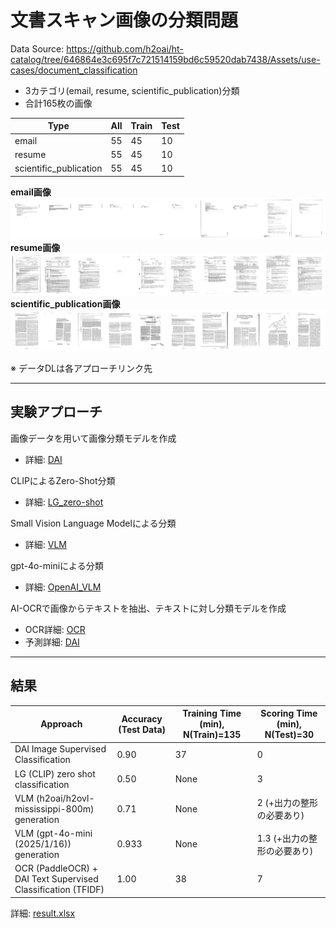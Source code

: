 # 文書スキャン画像の分類問題


Data Source: https://github.com/h2oai/ht-catalog/tree/646864e3c695f7c721514159bd6c59520dab7438/Assets/use-cases/document_classification  

- 3カテゴリ(email, resume, scientific_publication)分類
- 合計165枚の画像

| Type                   | All | Train | Test |
|------------------------|-----|-------|------|
| email                 | 55  | 45    | 10   |
| resume                | 55  | 45    | 10   |
| scientific_publication | 55  | 45    | 10   |

**email画像**
<img src="./display_images/email.png" alt="email">  
**resume画像**
<img src="./display_images/resume.png" alt="resume">  
**scientific_publication画像**
<img src="./display_images/scientific_publication.png" alt="sp">  

※ データDLは各アプローチリンク先  

***
## 実験アプローチ

画像データを用いて画像分類モデルを作成
- 詳細: [DAI](./DAI)
  
CLIPによるZero-Shot分類
- 詳細: [LG_zero-shot](./LG_zero-shot)

Small Vision Language Modelによる分類
- 詳細: [VLM](./VLM)

gpt-4o-miniによる分類
- 詳細: [OpenAI_VLM](./OpenAI_VLM)

AI-OCRで画像からテキストを抽出、テキストに対し分類モデルを作成
- OCR詳細: [OCR](./OCR)
- 予測詳細: [DAI](./DAI)

***
## 結果
| Approach                                           | Accuracy (Test Data) | Training Time (min), N(Train)=135 | Scoring Time (min), N(Test)=30 |
|------------------------------------------------|----------|-----------------------------------|--------------------------------|
| DAI Image Supervised Classification           | 0.90     | 37                                | 0                              |
| LG (CLIP) zero shot classification            | 0.50     | None                              | 3                              |
| VLM (h2oai/h2ovl-mississippi-800m) generation | 0.71     | None                              | 2 (+出力の整形の必要あり)          |
| VLM (gpt-4o-mini (2025/1/16)) generation | 0.933     | None                              | 1.3 (+出力の整形の必要あり)        |
| OCR (PaddleOCR) + DAI Text Supervised Classification (TFIDF) | 1.00     | 38                                | 7                     |

詳細: [result.xlsx](./result.xlsx)
